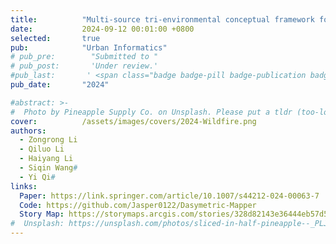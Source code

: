 ```yaml
---
title:          "Multi-source tri-environmental conceptual framework for fire impact analysis"
date:           2024-09-12 00:01:00 +0800
selected:       true
pub:            "Urban Informatics"
# pub_pre:        "Submitted to "
# pub_post:       'Under review.'
#pub_last:       ' <span class="badge badge-pill badge-publication badge-success">Spotlight</span>'
pub_date:       "2024"

#abstract: >-
#  Photo by Pineapple Supply Co. on Unsplash. Please put a tldr (too-long-didnt-read, 1~2 sentences) of your publication here. It is not recommended to put the actual abstract here because it is usually too long to fit in. $\LaTeX$ is supported. $a=b+c$.
cover:          /assets/images/covers/2024-Wildfire.png
authors:
  - Zongrong Li
  - Qiluo Li
  - Haiyang Li
  - Siqin Wang#
  - Yi Qi#
links:
  Paper: https://link.springer.com/article/10.1007/s44212-024-00063-7
  Code: https://github.com/Jasper0122/Dasymetric-Mapper
  Story Map: https://storymaps.arcgis.com/stories/328d82143e36444eb57d50808ca0b7e3
#  Unsplash: https://unsplash.com/photos/sliced-in-half-pineapple--_PLJZmHZzk
---
```

